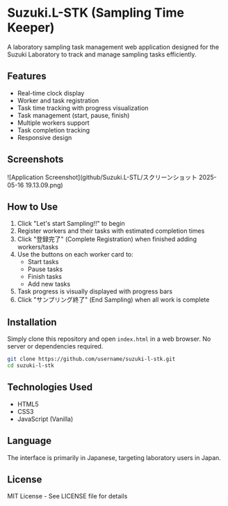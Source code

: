 # Suzuki.L-STK (Sampling Time Keeper)

A laboratory sampling task management web application designed for the Suzuki Laboratory to track and manage sampling tasks efficiently.

## Features

- Real-time clock display
- Worker and task registration
- Task time tracking with progress visualization
- Task management (start, pause, finish)
- Multiple workers support
- Task completion tracking
- Responsive design

## Screenshots

![Application Screenshot](github/Suzuki.L-STL/スクリーンショット 2025-05-16 19.13.09.png)

## How to Use

1. Click "Let's start Sampling!!" to begin
2. Register workers and their tasks with estimated completion times
3. Click "登録完了" (Complete Registration) when finished adding workers/tasks
4. Use the buttons on each worker card to:
   - Start tasks
   - Pause tasks
   - Finish tasks
   - Add new tasks
5. Task progress is visually displayed with progress bars
6. Click "サンプリング終了" (End Sampling) when all work is complete

## Installation

Simply clone this repository and open `index.html` in a web browser. No server or dependencies required.

```bash
git clone https://github.com/username/suzuki-l-stk.git
cd suzuki-l-stk
```

## Technologies Used

- HTML5
- CSS3
- JavaScript (Vanilla)

## Language

The interface is primarily in Japanese, targeting laboratory users in Japan.

## License

MIT License - See LICENSE file for details
